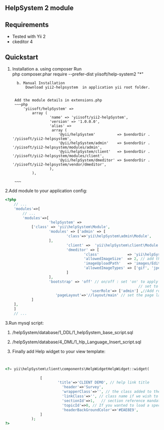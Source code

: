 HelpSystem 2 module
--------------


Requirements
------------

* Tested with Yii 2
* ckeditor 4


Quickstart
----------

1. Installation 
	a. using composer
              Run  
              php composer.phar require --prefer-dist yiisoft/help-system2 "*"  

         b. Manual Installation
             Download yii2-helpsystem  in application yii root folder.
          

		Add the module details in extensions.php 
		~~~php
			'yiisoft/helpSystem' =>
				array (
						'name' => 'yiisoft/yii2-helpSystem',
						'version' => '1.0.0.0',
						'alias' =>
						 array (
							'@yii/helpSystem'          => $vendorDir . '/yiisoft/yii2-helpsystem',
							'@yii/helpSystem/admin'    => $vendorDir . '/yiisoft/yii2-helpsystem/modules/admin',
							'@yii/helpSystem/client'   => $vendorDir . '/yiisoft/yii2-helpsystem/modules/client',
							'@yii/helpSystem/dmeditor' => $vendorDir . '/yiisoft/yii2-helpsystem/vendor/dmeditor',
						),
				),
			    
		~~~
2.Add module to your application config:

~~~php
<?php
    // ...
    'modules'=>[
        // ...
       	'modules'=>[
                    'helpSystem' =>
			['class' => 'yii\helpSystem\Module',
					'modules' => ['admin' => [
							'class'=>'yii\helpSystem\admin\Module',
					],
							'client' =>  'yii\helpSystem\client\Module',
							'dmeditor' => [
									'class'             => 'yii\helpSystem\dmeditor\Module',
									'allowedImageSize'  => 2, // add the maximum upload size in MB. Enter int value.
									'imageUploadPath'   => 'images/EditorImages',// the path to which image uploaded.
									'allowedImageTypes' => ['gif', 'jpeg', 'jpg', 'png']
							]
					],
					'bootstrap' => 'off' // on/off : set 'on' to apply helpSystem bootstrap style
                                                             // set to on when the application is not using bootstrap style,
                                       'userRole'=> ['admin'] ,//Add roles if any. eg ['admin','editor']
				       'pageLayout'=>'//layout/main' // set the page layout path here
			]
	],
    ]
    // ...
~~~

3.Run mysql script:
1. /helpSystem/database/1_DDL/1_helpSystem_base_script.sql
2. /helpSystem/database/4_DML/1_hlp_Language_Insert_script.sql

4. Finally add Help widget to your view template:

~~~php


<?= yii\helpSystem\client\components\HelpWidgetHelpWidget::widget(
			
				[
						'title'=>'CLIENT DEMO', // help link title
						  'header'=>'Survey',
					      'wrapperClass'=>'', // the class added to the wrapper div if any
					      'linkClass'=>'', // class name if we wish to add any
					      'sectionId'=>1,	// section reference mandatory
					      'topicId'=>0, // If you wanted to load a specific topic in help box give its primary key
						  'headerBackGroundColor'=>'#EAE8E9',		
				]
			);
?>
~~~


